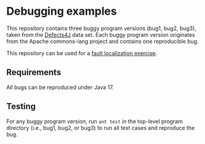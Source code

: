 # Debugging examples
This repository contains three buggy program versions (bug1, bug2, bug3), taken
from the [Defects4J](https://github.com/rjust/defects4j) data set. Each buggy
program version originates from the Apache commons-lang project and contains one
reproducible bug.

This repository can be used for a [fault localization exercise](ASSIGNMENT.md).

Requirements
------------
All bugs can be reproduced under Java 17.

Testing
-------
For any buggy program version, run `ant test` in the top-level program directory
(i.e., bug1, bug2, or bug3) to run all test cases and reproduce the bug.
